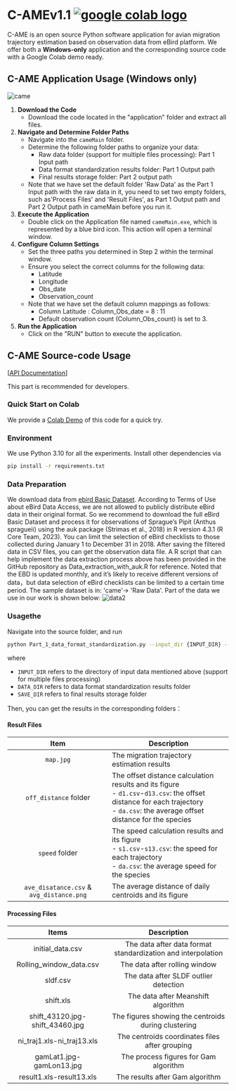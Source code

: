 # C-AMEv1.1 <a href="https://colab.research.google.com/drive/1kOmRemx4p2Wqa2JtFeZtZNlCNiVo8zEc?usp=sharing"><img src="https://colab.research.google.com/assets/colab-badge.svg" alt="google colab logo"></a>
C-AME is an open source Python software application for avian migration trajectory estimation based on observation data from eBird platform.
We offer both a **Windows-only** application and the corresponding source code with a Google Colab demo ready.
## C-AME Application Usage (Windows only)
![came](https://github.com/shifengshierya/C-AME/assets/50764534/ccc84a8f-b4ca-42d4-998d-38d8996ab5b6)
1. **Download the Code**
   - Download the code located in the "application" folder and extract all files.
2. **Navigate and Determine Folder Paths**
   - Navigate into the `cameMain` folder.
   - Determine the following folder paths to organize your data:
     - Raw data folder (support for multiple files processing): Part 1 Input path
     - Data format standardization results folder: Part 1 Output path
     - Final results storage folder: Part 2 output path
   - Note that we have set the default folder 'Raw Data' as the Part 1 Input path with the raw data in it, you need to set two empty folders, such as'Process Files' and 'Result Files', as Part 1 Output path and Part 2 Output path in cameMain before you run it. 
3. **Execute the Application**
   - Double click on the Application file named `cameMain.exe`, which is represented by a blue bird icon. This action will open a terminal window.
4. **Configure Column Settings**
   - Set the three paths you determined in Step 2 within the terminal window.
   - Ensure you select the correct columns for the following data:
     - Latitude
     - Longitude
     - Obs_date
     - Observation_count
   - Note that we have set the default column mappings as follows:
     - Column Latitude : Column_Obs_date = 8 : 11
     - Default observation count (Column_Obs_count) is set to 3.
5. **Run the Application**
   - Click on the "RUN" button to execute the application.

## C-AME Source-code Usage 
[[API Documentation](https://shifengshierya.github.io/C-AME/)]

This part is recommended for developers. 
### Quick Start on Colab
We provide a [Colab Demo](https://colab.research.google.com/drive/1kOmRemx4p2Wqa2JtFeZtZNlCNiVo8zEc?usp=sharing) of this code for a quick try.
### Environment
We use Python 3.10 for all the experiments. Install other dependencies via
```bash
pip install -r requirements.txt
```
### Data Preparation
We download data from [ebird Basic Dataset](https://ebird.org/data/download). According to Terms of Use about eBird Data Access, we are not allowed to publicly distribute eBird data in their original format. So we recommend to download the full eBird Basic Dataset and process it for observations of Sprague’s Pipit (Anthus spragueii) using the auk package (Strimas et al., 2018) in R version 4.3.1 (R Core Team, 2023). You can limit the selection of eBird checklists to those collected during January 1 to December 31 in 2018. After saving the filtered data in CSV files, you can get the observation data file. A R script that can help implement the data extraction process above has been provided in the GitHub repository as Data_extraction_with_auk.R for reference. Noted that the EBD is updated monthly, and it’s likely to receive different versions of data，but data selection of eBird checklists can be limited to a certain time period. The sample dataset is in: 'came'-> 'Raw Data'. Part of the data we use in our work is shown below:
![data2](https://github.com/shifengshierya/C-AME/assets/50764534/70cac4c9-09ef-4b35-8a9a-dfa65cec966b)

### Usagethe
Navigate into the source folder, and run 
```bash
python Part_1_data_format_standardization.py --input_dir {INPUT_DIR} --data_dir {DATA_DIR} --save_dir {SAVE_DIR}
```
where 
- `INPUT_DIR` refers to the directory of input data mentioned above (support for multiple files processing)
- `DATA_DIR` refers to data format standardization results folder
- `SAVE_DIR` refers to final results storage folder

Then, you can get the results in the corresponding folders：
#### Result Files
| Item                               | Description                                                                               |
|:------------------------------------:|-------------------------------------------------------------------------------------------|
| `map.jpg`                            | The migration trajectory estimation results                                                  |
| `off_distance` folder                | The offset distance calculation results and its figure <br> - `d1.csv`-`d13.csv`: the offset distance for each trajectory <br> - `da.csv`: the average offset distance for the species|
| `speed` folder                       | The speed calculation results and its figure <br> - `s1.csv`-`s13.csv`: the speed for each trajectory <br> - `da.csv`: the average speed for the species|
| `ave_disatance.csv` & `avg_distance.png`| The average distance of daily centroids and its figure                                    |

#### Processing Files
|           Items           |                               Description                               |
|:-------------------------:|:-----------------------------------------------------------------------:|
|  initial_data.csv         | The data after data format standardization and interpolation          |
|  Rolling_window_data.csv  |                The data after rolling window                            |
|  sldf.csv                 |             The data after SLDF outlier detection                        |
|  shift.xls                |                  The data after Meanshift algorithm                      |
|  shift_43120.jpg-shift_43460.jpg | The figures showing the centroids during clustering                |
|  ni_traj1.xls-ni_traj13.xls     | The centroids coordinates files after grouping                      |
|  gamLat1.jpg-gamLon13.jpg       | The process figures for Gam algorithm                                |
|  result1.xls-result13.xls       | The results after Gam algorithm                                      |

